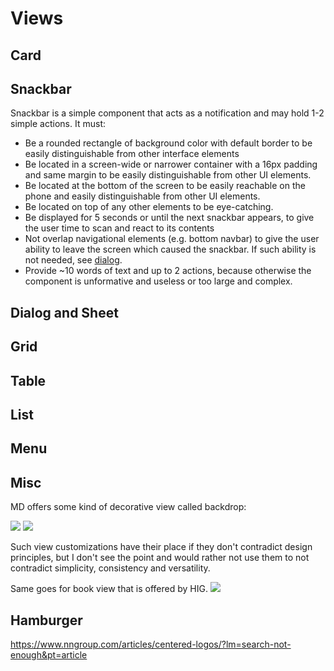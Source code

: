# Views

## Card

## Snackbar

Snackbar is a simple component that acts as a notification and may hold 1-2 simple actions. It must:

- Be a rounded rectangle of background color with default border to be easily distinguishable from other interface elements
- Be located in a screen-wide or narrower container with a 16px padding and same margin to be easily distinguishable from other UI elements.
- Be located at the bottom of the screen to be easily reachable on the phone and easily distinguishable from other UI elements.
- Be located on top of any other elements to be eye-catching.
- Be displayed for 5 seconds or until the next snackbar appears, to give the user time to scan and react to its contents
- Not overlap navigational elements (e.g. bottom navbar) to give the user ability to leave the screen which caused the snackbar. If such ability is not needed, see [dialog](#dialog-and-sheet).
- Provide ~10 words of text and up to 2 actions, because otherwise the component is unformative and useless or too large and complex.

## Dialog and Sheet

## Grid

## Table

## List

## Menu

## Misc

MD offers some kind of decorative view called backdrop:

![](../../res/backdrop-md.jpg)
![](../../res/backdrop-md2.jpg)

Such view customizations have their place if they don't contradict design principles, but I don't see the point and would rather not use them to not contradict simplicity, consistency and versatility.

Same goes for book view that is offered by HIG.
![](../../res/book-layout-hig.jpg)

## Hamburger

https://www.nngroup.com/articles/centered-logos/?lm=search-not-enough&pt=article

